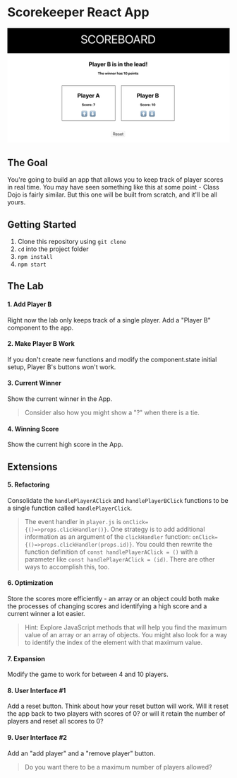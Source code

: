 # Scorekeeper React App

![Scoreboard Preview](./scoreboardpreview2.png)

## The Goal

You're going to build an app that allows you to keep track of player scores in real time. You may have seen something like this at some point - Class Dojo is fairly similar. But this one will be built from scratch, and it'll be all yours.

## Getting Started

1. Clone this repository using `git clone`
2. `cd` into the project folder
3. `npm install`
4. `npm start`

## The Lab

#### 1. Add Player B  
Right now the lab only keeps track of a single player. Add a "Player B" component to the app.

#### 2. Make Player B Work
If you don't create new functions and modify the component.state initial setup, Player B's buttons won't work.

#### 3. Current Winner
Show the current winner in the App.
> Consider also how you might show a "?" when there is a tie.

#### 4. Winning Score
Show the current high score in the App.

## Extensions

#### 5. Refactoring
Consolidate the `handlePlayerAClick` and `handlePlayerBClick` functions to be a single function called `handlePlayerClick`.
> The event handler in `player.js` is `onClick={()=>props.clickHandler()}`. One strategy is to add additional information as an argument of the `clickHandler` function: `onClick={()=>props.clickHandler(props.id)}`. You could then rewrite the function definition of `const handlePlayerAClick = ()` with a parameter like `const handlePlayerAClick = (id)`. There are other ways to accomplish this, too.

#### 6. Optimization
Store the scores more efficiently - an array or an object could both make the processes of changing scores and identifying a high score and a current winner a lot easier.
> Hint: Explore JavaScript methods that will help you find the maximum value of an array or an array of objects. You might also look for a way to identify the index of the element with that maximum value.

#### 7. Expansion
Modify the game to work for between 4 and 10 players.

#### 8. User Interface #1
Add a reset button.
Think about how your reset button will work. Will it reset the app back to two players with scores of 0? or will it retain the number of players and reset all scores to 0?

#### 9. User Interface #2
Add an "add player" and a "remove player" button.
> Do you want there to be a maximum number of players allowed?

